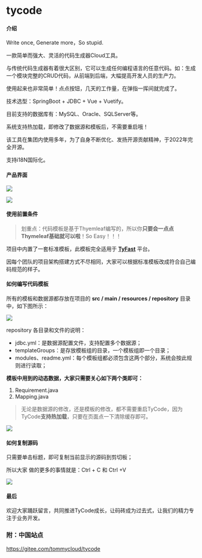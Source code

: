 # tycode

#### 介绍
Write once, Generate more，So stupid.

一款简单而强大、灵活的代码生成器Cloud工具。

与传统代码生成器有着很大区别，它可以生成任何编程语言的任意代码。如：生成一个模块完整的CRUD代码，从前端到后端，大幅提高开发人员的生产力。

使用起来也非常简单！点点按钮，几天的工作量，在弹指一挥间就完成了。

技术选型：SpringBoot + JDBC + Vue + Vuetify。

目前支持的数据库有：MySQL、Oracle、SQLServer等。

系统支持热加载，即修改了数据源和模板后，不需要重启哦！

该工具在集团内使用多年，为了自身不断优化、发扬开源贡献精神，于2022年完全开源。

支持i18N国际化。

#### 产品界面

![](https://gitee.com/tommycloud/TyStudy/raw/master/src/main/resources/assets/ty-code/code-index-zh.png)

![](https://gitee.com/tommycloud/TyStudy/raw/master/src/main/resources/assets/ty-code/code-result-zh.png)

#### 使用前置条件

> 划重点：代码模板是基于Thyemleaf编写的，所以你**只要会一点点Thymeleaf基础就可以啦**！So Easy！！！

项目中内置了一套标准模板，此模板完全适用于 **[TyFast](https://gitee.com/tommycloud/TyFast)** 平台。

因每个团队的项目架构搭建方式不尽相同，大家可以根据标准模板改成符合自己编码规范的样子。

#### 如何编写代码模板

所有的模板和数据源都存放在项目的 **src / main / resources / repository** 目录中，如下图所示：

![](https://gitee.com/tommycloud/TyStudy/raw/master/src/main/resources/assets/ty-code/repos.png)

repository 各目录和文件的说明：

- jdbc.yml：是数据源配置文件，支持配置多个数据源；
- templateGroups：是存放模板组的目录，一个模板组即一个目录；
- modules、readme.yml：每个模板组都必须包含这两个部分，系统会按此规则进行读取；

**模板中用到的动态数据，大家只需要关心如下两个类即可：**

1. Requirement.java
2. Mapping.java

> 无论是数据源的修改，还是模板的修改，都不需要重启TyCode，因为TyCode**支持热加载**，只要在页面点一下清除缓存即可。

![](https://gitee.com/tommycloud/TyStudy/raw/master/src/main/resources/assets/ty-code/clear.png)

#### 如何复制源码

只需要单击标题，即可复制当前显示的源码到剪切板；

所以大家 做的更多的事情就是：Ctrl + C 和 Ctrl +V

![](https://gitee.com/tommycloud/TyStudy/raw/master/src/main/resources/assets/ty-code/copy.png)

#### 最后

欢迎大家踊跃留言，共同推进TyCode成长，让码砖成为过去式，让我们的精力专注于业务开发。

### 附：中国站点
https://gitee.com/tommycloud/tycode
